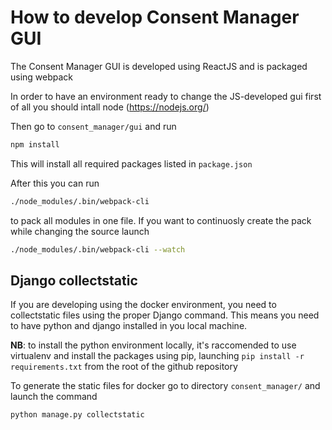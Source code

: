 # How to develop Consent Manager GUI

The Consent Manager GUI is developed using ReactJS and is packaged using webpack

In order to have an environment ready to change the JS-developed gui first of all you should intall node (https://nodejs.org/)

Then go to `consent_manager/gui` and run

```bash
npm install
```

This will install all required packages listed in `package.json`

After this you can run

```bash
./node_modules/.bin/webpack-cli 
```

to pack all modules in one file. If you want to continuosly create the pack while changing the source launch

```bash
./node_modules/.bin/webpack-cli --watch
```

## Django collectstatic

If you are developing using the docker environment, you need to collectstatic files using the proper Django command. This means you need to have python and django installed in you local machine.

**NB**: to install the python environment locally, it's raccomended to use virtualenv and install the packages using pip, launching `pip install -r requirements.txt` from the root of the github repository

To generate the static files for docker go to directory `consent_manager/` and launch the command

```bash
python manage.py collectstatic 
```